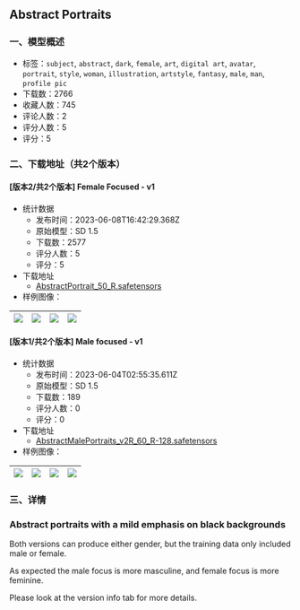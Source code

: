 ## Abstract Portraits
### 一、模型概述

- 标签：`subject`, `abstract`, `dark`, `female`, `art`, `digital art`, `avatar`, `portrait`, `style`, `woman`, `illustration`, `artstyle`, `fantasy`, `male`, `man`, `profile pic`
- 下载数：2766
- 收藏人数：745
- 评论人数：2
- 评分人数：5
- 评分：5

### 二、下载地址（共2个版本）

#### [版本2/共2个版本] Female Focused - v1

- 统计数据
  - 发布时间：2023-06-08T16:42:29.368Z
  - 原始模型：SD 1.5
  - 下载数：2577
  - 评分人数：5
  - 评分：5
- 下载地址
  - [AbstractPortrait_50_R.safetensors](https://civitai.com/api/download/models/37629)
- 样例图像：

| <img src="https://image.civitai.com/xG1nkqKTMzGDvpLrqFT7WA/a93296f8-84b0-4a4e-442f-271e6cbe6f00/width=450/417550.jpeg" /> | <img src="https://image.civitai.com/xG1nkqKTMzGDvpLrqFT7WA/7398028f-d947-42f2-457e-2ddedd181900/width=450/416647.jpeg" /> | <img src="https://image.civitai.com/xG1nkqKTMzGDvpLrqFT7WA/4ea54245-84bc-4272-0367-4b9dd28f1d00/width=450/417554.jpeg" /> | <img src="https://image.civitai.com/xG1nkqKTMzGDvpLrqFT7WA/a3532cac-7dfa-46f5-014c-c7bf33ded100/width=450/417556.jpeg" /> |
| ---- | ---- | ---- | ---- |

#### [版本1/共2个版本] Male focused - v1

- 统计数据
  - 发布时间：2023-06-04T02:55:35.611Z
  - 原始模型：SD 1.5
  - 下载数：189
  - 评分人数：0
  - 评分：0
- 下载地址
  - [AbstractMalePortraits_v2R_60_R-128.safetensors](https://civitai.com/api/download/models/62176)
- 样例图像：

| <img src="https://image.civitai.com/xG1nkqKTMzGDvpLrqFT7WA/20f37753-f1f1-4025-8956-18619735a816/width=450/683812.jpeg" /> | <img src="https://image.civitai.com/xG1nkqKTMzGDvpLrqFT7WA/3febe05d-c0f5-4c99-a008-298a401dd715/width=450/683815.jpeg" /> | <img src="https://image.civitai.com/xG1nkqKTMzGDvpLrqFT7WA/9a28f6ae-e787-4a82-83fa-ede6ab300b0a/width=450/683824.jpeg" /> | <img src="https://image.civitai.com/xG1nkqKTMzGDvpLrqFT7WA/96d116da-4a45-451c-862e-6edf416f784e/width=450/683839.jpeg" /> |
| ---- | ---- | ---- | ---- |


### 三、详情
<h3>Abstract portraits with a mild emphasis on black backgrounds</h3><p></p><p>Both versions can produce either gender, but the training data only included male or female.</p><p>As expected the male focus is more masculine, and female focus is more feminine.</p><p></p><p>Please look at the version info tab for more details.</p><p></p>
